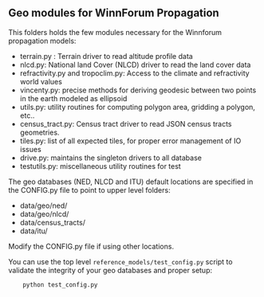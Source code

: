 ## Geo modules for WinnForum Propagation

This folders holds the few modules necessary for the Winnforum propagation
models:

 - terrain.py : Terrain driver to read altitude profile data
 - nlcd.py: National land Cover (NLCD) driver to read the land cover data
 - refractivity.py and tropoclim.py: Access to the climate and refractivity world values
 - vincenty.py: precise methods for deriving geodesic between two points in the earth
 modeled as ellipsoid
 - utils.py: utility routines for computing polygon area, gridding a polygon, etc..
 - census_tract.py: Census tract driver to read JSON census tracts geometries.
 - tiles.py: list of all expected tiles, for proper error management of IO issues
 - drive.py: maintains the singleton drivers to all database
 - testutils.py: miscellaneous utility routines for test

The geo databases (NED, NLCD and ITU) default locations are specified in
the CONFIG.py file to point to upper level folders:
 - data/geo/ned/
 - data/geo/nlcd/
 - data/census_tracts/
 - data/itu/ 
 
Modify the CONFIG.py file if using other locations.

You can use the top level `reference_models/test_config.py` script to validate
the integrity of your geo databases and proper setup:

```
    python test_config.py
```
